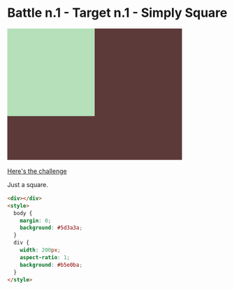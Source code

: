 # Battle n.1 - Target n.1 - Simply Square

![challenge image](1.png)

[Here's the challenge](https://cssbattle.dev/play/1)

Just a square.

```html
<div></div>
<style>
  body {
    margin: 0;
    background: #5d3a3a;
  }
  div {
    width: 200px;
    aspect-ratio: 1;
    background: #b5e0ba;
  }
</style>
```
